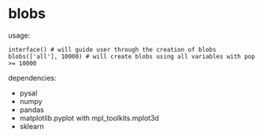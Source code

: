 blobs
=====

usage:
```
interface() # will guide user through the creation of blobs
blobs(['all'], 10000) # will create blobs using all variables with pop >= 10000
```

dependencies:

* pysal
* numpy
* pandas
* matplotlib.pyplot with mpl_toolkits.mplot3d
* sklearn

